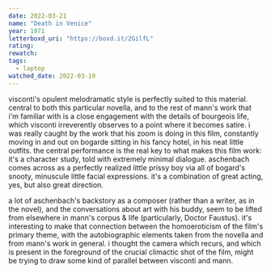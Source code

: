 ```yaml
---
date: 2022-03-21
name: "Death in Venice"
year: 1971
letterboxd_uri: "https://boxd.it/2GilfL"
rating: 
rewatch: 
tags:
  - laptop
watched_date: 2022-03-19
---
```


visconti's opulent melodramatic style is perfectly suited to this material. central to both this particular novella, and to the rest of mann's work that i'm familiar with is a close engagement with the details of bourgeois life, which visconti irreverently observes to a point where it becomes satire. i was really caught by the work that his zoom is doing in this film, constantly moving in and out on bogarde sitting in his fancy hotel, in his neat little outfits. the central performance is the real key to what makes this film work: it's a character study, told with extremely minimal dialogue. aschenbach comes across as a perfectly realized little prissy boy via all of bogard's snooty, minuscule little facial expressions. it's a combination of great acting, yes, but also great direction.

a lot of aschenbach's backstory as a composer (rather than a writer, as in the novel), and the conversations about art with his buddy, seem to be lifted from elsewhere in mann's corpus & life (particularly, Doctor Faustus). it's interesting to make that connection between the homoeroticism of the film's primary theme, with the autobiographic elements taken from the novella and from mann's work in general. i thought the camera which recurs, and which is present in the foreground of the crucial climactic shot of the film, might be trying to draw some kind of parallel between visconti and mann. 
